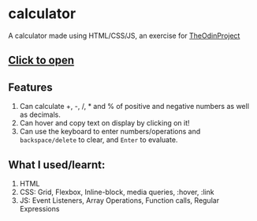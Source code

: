 # calculator
A calculator made using HTML/CSS/JS, an exercise for [TheOdinProject](theodinproject.com)

## [Click to open](https://redplusblue.github.io/calculator/)

## Features
1. Can calculate +, -, /, * and % of positive and negative numbers as well as decimals. 
2. Can hover and copy text on display by clicking on it!
3. Can use the keyboard to enter numbers/operations and `backspace/delete` to clear, and `Enter` to evaluate.

## What I used/learnt: 
1. HTML
2. CSS: Grid, Flexbox, Inline-block, media queries, :hover, :link
3. JS: Event Listeners, Array Operations, Function calls, Regular Expressions
